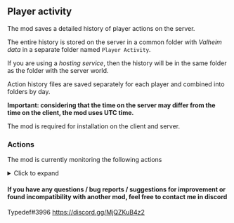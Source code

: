 ## Player activity
The mod saves a detailed history of player actions on the server.

The entire history is stored on the server in a common folder with _Valheim data_ in a separate folder named `Player Activity`.

If you are using a _hosting service_, then the history will be in the same folder as the folder with the server world.

Action history files are saved separately for each player and combined into folders by day.

**Important: considering that the time on the server may differ from the time on the client, the mod uses UTC time.**

The mod is required for installation on the client and server.

### Actions
The mod is currently monitoring the following actions
<details><summary>Click to expand</summary>

| _Action_    |                                      _When it appears_                                      |                                      _Parameters_                                      |
|-----------------|:-------------------------------------------------------------------------------------------:|:--------------------------------------------------------------------------------------:|
| Spawned         |                                 Player spawned in the world                                 |                        player name, player id, player position                         |
| Inventory       |                          Periodically saves the player's inventory                          |                items data (name, quality, count etc.), player position                 |
| Equip, Unequip  |                                Putting on/taking off an item                                |                               item data, player position                               |
| Consume         |                                   Consumption of an item                                    |                       inventory name, item data, player position                       |
| Craft           |                                      Crafting an item                                       |                               item data, player position                               |
| Repair item     |                             Repairing an item in the inventory                              |                               item data, player position                               |
| Dodge           |                                           Evasion                                           |                                    player position                                     |
| Teleport        |                                        Teleportation                                        |                            target position, player position                            |
| Damage          |        Dealing damage to a player, creature, building, or other destructible object         |                       target name, damage value, target position                       |
| Damaged         |                                 Taking damage by the player                                 |                              attacker name, damage value                               |
| Dead            |                                       Player is dead                                        |                                     attacker name                                      |
| Pickup          |                             Collecting an item from the ground                              |                                item data, item position                                |
| Drop            |                           Throwing an item out of inventory/chest                           |                       inventory name, item data, player position                       |
| Place           |                           Creating a building (or terrain change)                           |                            building name, building position                            |
| Remove          |                                     Deleting a building                                     |                            building name, building position                            |
| Repair building |                                   Repair of the building                                    |                            building name, building position                            |
| Interact        |            Interaction with an interactive object (door, ward, chest, bed, etc.)            | object name, object position, optional information (ex. name of the owner of the ward) |
| Use             | Using an item from the inventory with an object in the world (ex. adding fuel to the stove) |                        object name, item data, object position                         |
| Text            |                      Changing the text (animal name, portal tag, etc.)                      |                         object name, new text, object position                         |
| MoveAll         |                            Move the entire inventory to another                             |                inventory names (from, to), items data, player position                 |
| Move            |                        Moving an item from one inventory to another                         |                 inventory names (from, to), item data, player position                 |
| Grave           |                      Move the player's inventory to the grave at death                      |             items data in grave, items data in inventory, grave position               |
| Ping            |                            Periodically saves the player's ping                             |                              ping value, player position                               |
| Disconnected    |                               Player disconnected from server                               |                          player position (if player is alive)                          |
| Command         |                          Calling a command in the console or chat                           |                             command text, player position                              |
| Command remote  |                        Calling server command in the console or chat                        |                             command text, player position                              |

</details>

#### If you have any questions / bug reports / suggestions for improvement or found incompatibility with another mod, feel free to contact me in discord
Typedef#3996
https://discord.gg/MjQZKuB4z2